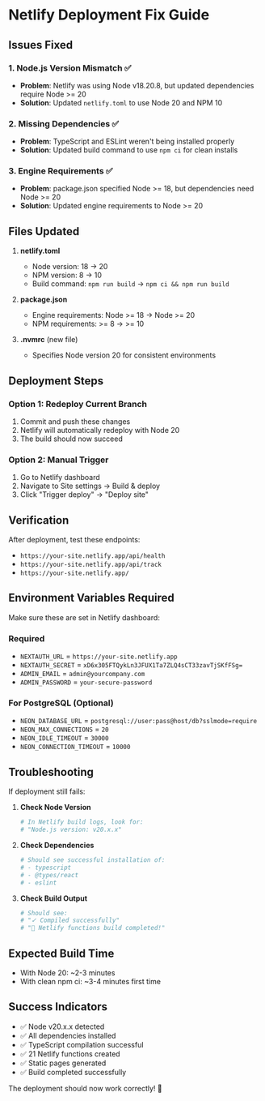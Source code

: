 # Netlify Deployment Fix Guide

## Issues Fixed

### 1. Node.js Version Mismatch ✅
- **Problem**: Netlify was using Node v18.20.8, but updated dependencies require Node >= 20
- **Solution**: Updated `netlify.toml` to use Node 20 and NPM 10

### 2. Missing Dependencies ✅
- **Problem**: TypeScript and ESLint weren't being installed properly
- **Solution**: Updated build command to use `npm ci` for clean installs

### 3. Engine Requirements ✅
- **Problem**: package.json specified Node >= 18, but dependencies need Node >= 20
- **Solution**: Updated engine requirements to Node >= 20

## Files Updated

1. **netlify.toml**
   - Node version: 18 → 20
   - NPM version: 8 → 10
   - Build command: `npm run build` → `npm ci && npm run build`

2. **package.json**
   - Engine requirements: Node >= 18 → Node >= 20
   - NPM requirements: >= 8 → >= 10

3. **.nvmrc** (new file)
   - Specifies Node version 20 for consistent environments

## Deployment Steps

### Option 1: Redeploy Current Branch
1. Commit and push these changes
2. Netlify will automatically redeploy with Node 20
3. The build should now succeed

### Option 2: Manual Trigger
1. Go to Netlify dashboard
2. Navigate to Site settings → Build & deploy
3. Click "Trigger deploy" → "Deploy site"

## Verification

After deployment, test these endpoints:
- `https://your-site.netlify.app/api/health`
- `https://your-site.netlify.app/api/track`
- `https://your-site.netlify.app/`

## Environment Variables Required

Make sure these are set in Netlify dashboard:

### Required
- `NEXTAUTH_URL` = `https://your-site.netlify.app`
- `NEXTAUTH_SECRET` = `xD6x305FTQykLn3JFUX1Ta7ZLQ4sCT33zavTjSKfFSg=`
- `ADMIN_EMAIL` = `admin@yourcompany.com`
- `ADMIN_PASSWORD` = `your-secure-password`

### For PostgreSQL (Optional)
- `NEON_DATABASE_URL` = `postgresql://user:pass@host/db?sslmode=require`
- `NEON_MAX_CONNECTIONS` = `20`
- `NEON_IDLE_TIMEOUT` = `30000`
- `NEON_CONNECTION_TIMEOUT` = `10000`

## Troubleshooting

If deployment still fails:

1. **Check Node Version**
   ```bash
   # In Netlify build logs, look for:
   # "Node.js version: v20.x.x"
   ```

2. **Check Dependencies**
   ```bash
   # Should see successful installation of:
   # - typescript
   # - @types/react
   # - eslint
   ```

3. **Check Build Output**
   ```bash
   # Should see:
   # "✓ Compiled successfully"
   # "🎉 Netlify functions build completed!"
   ```

## Expected Build Time
- With Node 20: ~2-3 minutes
- With clean npm ci: ~3-4 minutes first time

## Success Indicators
- ✅ Node v20.x.x detected
- ✅ All dependencies installed
- ✅ TypeScript compilation successful
- ✅ 21 Netlify functions created
- ✅ Static pages generated
- ✅ Build completed successfully

The deployment should now work correctly! 🚀